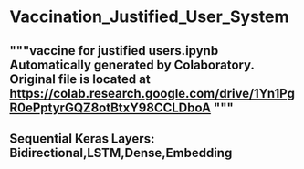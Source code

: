 # Vaccination_Justified_User_System

"""vaccine for justified users.ipynb
Automatically generated by Colaboratory.
Original file is located at
    https://colab.research.google.com/drive/1Yn1PgR0ePptyrGQZ8otBtxY98CCLDboA
"""
--------------------------------------
Sequential
Keras Layers: Bidirectional,LSTM,Dense,Embedding
-------------------------------------
